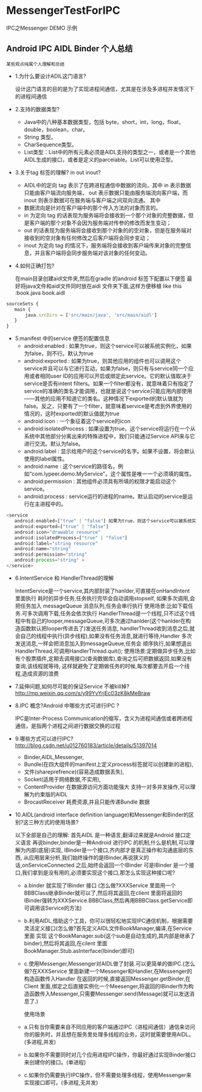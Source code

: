 # MessengerTestForIPC
IPC之Messenger DEMO 示例

## Android IPC AIDL Binder 个人总结

`某些观点纯属个人理解和总结`

* 1.为什么要设计ADIL这门语言?

    设计这门语言的目的是为了实现进程间通信，尤其是在涉及多进程并发情况下的进程间通信

* 2.支持的数据类型?

  * Java中的八种基本数据类型，包括 byte，short，int，long，float，double，boolean，char。
  * String 类型。
  * CharSequence类型。
  * List类型：List中的所有元素必须是AIDL支持的类型之一，或者是一个其他AIDL生成的接口，或者是定义的parcelable。List可以使用泛型。

* 3.关于tag 标签的理解? in out inout?

  * AIDL中的定向 tag 表示了在跨进程通信中数据的流向，其中 in 表示数据只能由客户端流向服务端， out 表示数据只能由服务端流向客户端，而 inout 则表示数据可在服务端与客户端之间双向流通。
其中
  * 数据流向是针对在客户端中的那个传入方法的对象而言的。
  * in 为定向 tag 的话表现为服务端将会接收到一个那个对象的完整数据，但是客户端的那个对象不会因为服务端对传参的修改而发生变动；
  * out 的话表现为服务端将会接收到那个对象的的空对象，但是在服务端对接收到的空对象有任何修改之后客户端将会同步变动；
  * inout 为定向 tag 的情况下，服务端将会接收到客户端传来对象的完整信息，并且客户端将会同步服务端对该对象的任何变动。

* 4.如何正确打包?

    在main目录创建aidl文件夹,然后在gradle 的android 标签下配置以下便签
 最好将java文件和aidl文件同时放在aidl 文件夹下面,这样方便移植 like this :book.java book.aidl
 ```JavaScript
sourceSets {
    main {
        java.srcDirs = ['src/main/java', 'src/main/aidl']
    }
}
```
* 5.manifest 中的service 便签的配置信息
   * android:enabled : 如果为true，则这个service可以被系统实例化，如果为false，则不行。默认为true
   * android:exported : 如果为true，则其他应用的组件也可以调用这个service并且可以与它进行互动，如果为false，则只有与service同一个应用或者相同user ID的应用可以开启或绑定此service。它的默认值取决于service是否有intent filters。如果一个filter都没有，就意味着只有指定了service的准确的类名才能调用，也就是说这个service只能应用内部使用——其他的应用不知道它的类名。这种情况下exported的默认值就为false。反之，只要有了一个filter，就意味着service是考虑到外界使用的情况的，这时exported的默认值就为true
   * android:icon : 一个象征着这个service的icon
   * android:isolatedProcess : 如果设置为true，这个service将运行在一个从系统中其他部分分离出来的特殊进程中，我们只能通过Service API来与它进行交流。默认为false。
   * android:label : 显示给用户的这个service的名字。如果不设置，将会默认使用<application>的label属性。
   * android:name : 这个service的路径名，例如“com.lypeer.demo.MyService”。这个属性是唯一一个必须填的属性。
   * android:permission : 其他组件必须具有所填的权限才能启动这个service。
   * android:process : service运行的进程的name。默认启动的service是运行在主进程中的。
 ```JavaScript
<service
    android:enabled=["true" | "false"] 如果为true，则这个service可以被系统实例化，如果为false，则不行。默认为true
    android:exported=["true" | "false"]
    android:icon="drawable resource"
    android:isolatedProcess=["true" | "false"]
    android:label="string resource"
    android:name="string"
    android:permission="string"
    android:process="string" >
</service>
```


* 6.IntentService 和 HandlerThread的理解

    IntentService是一个service,其内部封装了hanlder,可直接在onHandIntent 里面执行 耗时的异步任务,任务执行完毕会自动调用stopself,
如果多次调用,会把任务加入 messageQueue 消息队列,任务会串行执行 
使用场景:比如下载任务.可多次调用下载,任务会依次执行
HandlerThread是一个线程,只不过这个线程中有自己的looper,messageQueue,可多次通过hanlder(这个hanlder在构造函数默认把looper传进去了)发送任务消息,
handlerThread收到消息之后,就会自己的线程中执行(异步线程),如果没有任务消息,就进行等待,Handler 多次发送消息,一样会把消息加入到messageQueue,任务会
顺序执行,如果想退出HandlerThread,可调用HandlerThread.quit();
使用场景:定期做异步任务,比如有个股票插件,定期去调用接口(查询数据库),查询之后可把数据返回,如果没有查询,该线程就等待,
这样就避免了定期做任务的时候,每次都要去开启一个线程,造成资源的浪费


* 7.延伸问题,如何尽可能的保证Service 不被kill掉?
    http://mp.weixin.qq.com/s/y99YvYrjEc03zK8kMeBraw

* 8.IPC 概念?Android 中哪些方式可进行IPC ?

    IPC是Inter-Process Communication的缩写，含义为进程间通信或者跨进程通信，是指两个进程之间进行数据交换的过程

* 9.哪些方式可以进行IPC? http://blog.csdn.net/u012760183/article/details/51397014

   * Binder,AIDL,Messenger,
   * Bundle(在四大组件的manifest上定义process标签就可以创建新的进程),
   * 文件(shareprefrence)(容易造成数据丢失),
   * Socket(适用于网络数据,不实用),
   * ContentProvider 在数据源访问方面功能强大 支持一对多并发操作,可以理解为约束版的AIDL
   * BrocastReceiver 耗费资源,并且只能传递Bundle 数据

* 10.AIDL(android interface definition language)和Messenger和Binder的区别?这三种方式的使用场景?

    以下全部是自己的理解:
    首先AIDL 是一种语言,翻译过来就是Android 接口定义语言
    再说binder,binder是一种Android 进行IPC 的机制,什么是机制,可以理解为内部(底层)实现,
    IBinder是一个接口,齐内部才是真正操作和沟通底层的东西,
    从应用层来分析,我们始终操作的是IBinder,再说狭义的话,onServiceConnected 之后,始终会返回一个IBinder
    可是IBinder 是一个接口,我们拿到是没有用的,必须要实现这个接口,那怎么实现这种接口呢?

  * a.binder 就实现了IBinder 接口 (怎么做?XXXService  里面用一个BBBClass继承Binder就可以了,然后将其返回,在client 里面将返回的IBinder强转为XXXService.BBBClass,然后再用BBBClass.getService即可调用该Service的方法)

  * b.利用AIDL,借助这个工具，你可以很轻松地实现IPC通信机制，根据需要灵活定义接口(怎么做?首先定义AIDL文件BookManager,编译,在Service里面 实现 这个BookManager.sub(这个sub是自动生成的,其内部是继承了binder),然后将其返回,在cilent 里面 BookManager.Stub.asInterface(Ibinder)即可)

  * c.使用Messenger,Messenger对AIDL做了封装.可以更简单的做IPC.(怎么做?在XXXService 里面新建一个Messenger和Handler,在Messenger的构造函数传入Handler
在返回的时候,直接返回Messenger.getBinder,在Client 里面,绑定之后直接实例化一个Meesenger,将返回的IBinder作为构造函数传入Messenger,只需要Messenger.send(Message)就可以发送消息了.)

    使用场景

  * a.只有当你需要来自不同应用的客户端通过IPC（进程间通信）通信来访问你的服务时，并且想在服务里处理多线程的业务，这时就需要使用AIDL。(多进程,并发)
  * b.如果你不需要同时对几个应用进程IPC操作，你最好通过实现Binder接口来创建你的接口。(单进程)
  * c.如果你仍需要执行IPC操作，但不需要处理多线程，使用Messenger来实现接口即可。(多进程,无并发)


